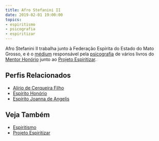 ```yaml
---
title: Afro Stefanini II
date: 2019-02-01 19:00:00
topics: 
- espiritismo
- psicografia
- espiritizar
---
```


Afro Stefanini II trabalha junto à Federação Espírita do Estado do Mato Grosso,
e é o [médium](/sobre/medium) responsável pela [psicografia](/sobre/psicografia)
de vários livros do [Mentor Honório](../honorio) junto ao [Projeto
Espiritizar](/sobre/projeto-espiritizar).

## Perfis Relacionados
* [Alírio de Cerqueira Filho](../alirio-de-cerqueira-filho)
* [Espírito Honório](../honorio)  
* [Espírito Joanna de Angelis](../joanna-de-angelis)  

## Veja Também
* [Espiritismo](/espiritismo)  
* [Projeto Espiritizar](/sobre/espiritizar)  
